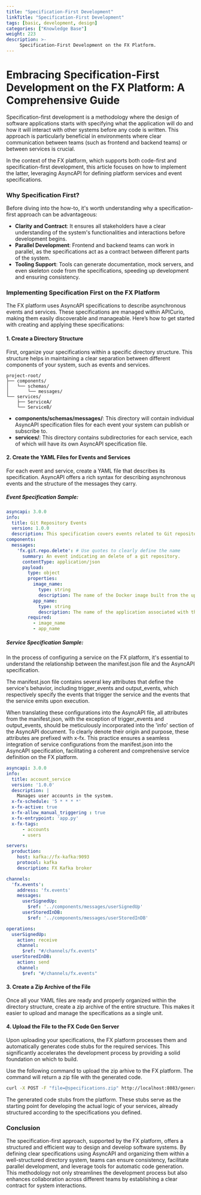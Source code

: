 ```yaml
---
title: "Specification-First Development"
linkTitle: "Specification-First Development"
tags: [basic, development, design]
categories: ["Knowledge Base"]
weight: 223
description: >-
     Specification-First Development on the FX Platform.
---
```

# Embracing Specification-First Development on the FX Platform: A Comprehensive Guide

Specification-first development is a methodology where the design of software applications starts with specifying what the application will do and how it will interact with other systems before any code is written. This approach is particularly beneficial in environments where clear communication between teams (such as frontend and backend teams) or between services is crucial. 

In the context of the FX platform, which supports both code-first and specification-first development, this article focuses on how to implement the latter, leveraging AsyncAPI for defining platform services and event specifications.

### Why Specification First?

Before diving into the how-to, it's worth understanding why a specification-first approach can be advantageous:

- **Clarity and Contract**: It ensures all stakeholders have a clear understanding of the system's functionalities and interactions before development begins.
- **Parallel Development**: Frontend and backend teams can work in parallel, as the specifications act as a contract between different parts of the system.
- **Tooling Support**: Tools can generate documentation, mock servers, and even skeleton code from the specifications, speeding up development and ensuring consistency.

### Implementing Specification First on the FX Platform

The FX platform uses AsyncAPI specifications to describe asynchronous events and services. These specifications are managed within APICurio, making them easily discoverable and manageable. Here’s how to get started with creating and applying these specifications:

#### 1. Create a Directory Structure

First, organize your specifications within a specific directory structure. This structure helps in maintaining a clear separation between different components of your system, such as events and services.

```
project-root/
├── components/
│   └── schemas/
│       └── messages/
└── services/
    ├── ServiceA/
    └── ServiceB/
```

- **components/schemas/messages/**: This directory will contain individual AsyncAPI specification files for each event your system can publish or subscribe to.
- **services/**: This directory contains subdirectories for each service, each of which will have its own AsyncAPI specification file.

#### 2. Create the YAML Files for Events and Services

For each event and service, create a YAML file that describes its specification. AsyncAPI offers a rich syntax for describing asynchronous events and the structure of the messages they carry.

##### Event Specification Sample:

```yaml
asyncapi: 3.0.0
info:
  title: Git Repository Events
  version: 1.0.0
  description: This specification covers events related to Git repository operations.
components:
  messages:
    'fx.git.repo.delete': # Use quotes to clearly define the name
      summary: An event indicating an delete of a git repository.
      contentType: application/json
      payload:
        type: object
        properties:
          image_name:
            type: string
            description: The name of the Docker image built from the updated repository.
          app_name:
            type: string
            description: The name of the application associated with the updated repository.
        required:
          - image_name
          - app_name
```

##### Service Specification Sample:

In the process of configuring a service on the FX platform, it's essential to understand the relationship between the manifest.json file and the AsyncAPI specification. 

The manifest.json file contains several key attributes that define the service's behavior, including trigger_events and output_events, which respectively specify the events that trigger the service and the events that the service emits upon execution. 

When translating these configurations into the AsyncAPI file, all attributes from the manifest.json, with the exception of trigger_events and output_events, should be meticulously incorporated into the 'info' section of the AsyncAPI document. To clearly denote their origin and purpose, these attributes are prefixed with x-fx. This practice ensures a seamless integration of service configurations from the manifest.json into the AsyncAPI specification, facilitating a coherent and comprehensive service definition on the FX platform.


```yaml
asyncapi: 3.0.0
info:
  title: account_service
  version: '1.0.0'
  description: |
    Manages user accounts in the system.
  x-fx-schedule: '5 * * * *'
  x-fx-active: true
  x-fx-allow_manual_triggering : true
  x-fx-entrypoint: 'app.py'
  x-fx-tags:
      - accounts
      - users

servers:
  production:
    host: kafka://fx-kafka:9093
    protocol: kafka
    description: FX Kafka broker

channels:
  'fx.events':
    address: 'fx.events'
    messages:
      userSignedUp:
        $ref: '../components/messages/userSignedUp'
      userStoredInDB:
        $ref: '../components/messages/userStoredInDB'

operations:
  userSignedUp:
    action: receive
    channel:
      $ref: "#/channels/fx.events"
  userStoredInDB:
    action: send
    channel:
      $ref: "#/channels/fx.events"
```

#### 3. Create a Zip Archive of the File

Once all your YAML files are ready and properly organized within the directory structure, create a zip archive of the entire structure. This makes it easier to upload and manage the specifications as a single unit.

#### 4. Upload the File to the FX Code Gen Server

Upon uploading your specifications, the FX platform processes them and automatically generates code stubs for the required services. This significantly accelerates the development process by providing a solid foundation on which to build.

Use the following command to upload the zip arhive to the FX platform. The command will return a zip file with the generated code.

```bash
curl -X POST -F "file=@specifications.zip" http://localhost:8083/generate-code-from-specification -o result.zip
```

The generated code stubs from the platform. These stubs serve as the starting point for developing the actual logic of your services, already structured according to the specifications you defined.

### Conclusion

The specification-first approach, supported by the FX platform, offers a structured and efficient way to design and develop software systems. By defining clear specifications using AsyncAPI and organizing them within a well-structured directory system, teams can ensure consistency, facilitate parallel development, and leverage tools for automatic code generation. This methodology not only streamlines the development process but also enhances collaboration across different teams by establishing a clear contract for system interactions.